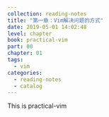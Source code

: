 ```yaml
---
collection: reading-notes
title: "第一章：Vim解决问题的方式"
date: 2019-05-01 14:02:48
level: chapter
book: practical-vim
part: 00
chapter: 01
tags:
  - vim
categories:
  - reading-notes
  - catalog
---
```


<p> This is practical-vim</p>
